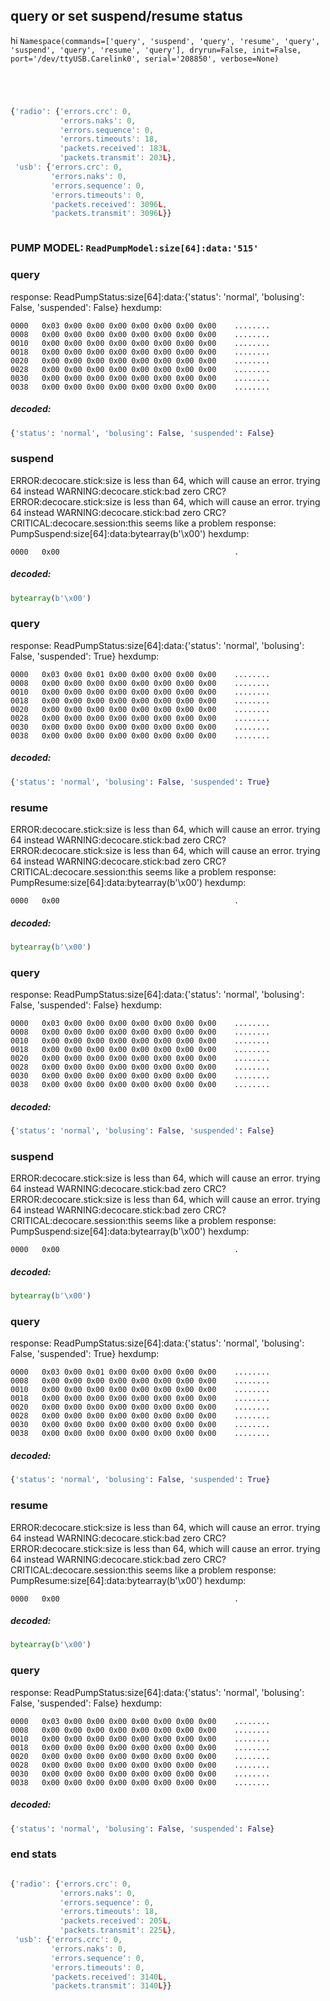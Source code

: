 ## query or set suspend/resume status
hi ` Namespace(commands=['query', 'suspend', 'query', 'resume', 'query', 'suspend', 'query', 'resume', 'query'], dryrun=False, init=False, port='/dev/ttyUSB.Carelink0', serial='208850', verbose=None) `
```
```
```
```
```
```
```
```
```javascript
{'radio': {'errors.crc': 0,
           'errors.naks': 0,
           'errors.sequence': 0,
           'errors.timeouts': 18,
           'packets.received': 183L,
           'packets.transmit': 203L},
 'usb': {'errors.crc': 0,
         'errors.naks': 0,
         'errors.sequence': 0,
         'errors.timeouts': 0,
         'packets.received': 3096L,
         'packets.transmit': 3096L}}
```
```
```
### PUMP MODEL: `ReadPumpModel:size[64]:data:'515'`
###  query
response: ReadPumpStatus:size[64]:data:{'status': 'normal', 'bolusing': False, 'suspended': False}
hexdump:
```
0000   0x03 0x00 0x00 0x00 0x00 0x00 0x00 0x00    ........
0008   0x00 0x00 0x00 0x00 0x00 0x00 0x00 0x00    ........
0010   0x00 0x00 0x00 0x00 0x00 0x00 0x00 0x00    ........
0018   0x00 0x00 0x00 0x00 0x00 0x00 0x00 0x00    ........
0020   0x00 0x00 0x00 0x00 0x00 0x00 0x00 0x00    ........
0028   0x00 0x00 0x00 0x00 0x00 0x00 0x00 0x00    ........
0030   0x00 0x00 0x00 0x00 0x00 0x00 0x00 0x00    ........
0038   0x00 0x00 0x00 0x00 0x00 0x00 0x00 0x00    ........
```
##### decoded:
```python
{'status': 'normal', 'bolusing': False, 'suspended': False} 
```
###  suspend
ERROR:decocare.stick:size is less than 64, which will cause an error. trying 64 instead
WARNING:decocare.stick:bad zero CRC?
ERROR:decocare.stick:size is less than 64, which will cause an error. trying 64 instead
WARNING:decocare.stick:bad zero CRC?
CRITICAL:decocare.session:this seems like a problem
response: PumpSuspend:size[64]:data:bytearray(b'\x00')
hexdump:
```
0000   0x00                                       .
```
##### decoded:
```python
bytearray(b'\x00') 
```
###  query
response: ReadPumpStatus:size[64]:data:{'status': 'normal', 'bolusing': False, 'suspended': True}
hexdump:
```
0000   0x03 0x00 0x01 0x00 0x00 0x00 0x00 0x00    ........
0008   0x00 0x00 0x00 0x00 0x00 0x00 0x00 0x00    ........
0010   0x00 0x00 0x00 0x00 0x00 0x00 0x00 0x00    ........
0018   0x00 0x00 0x00 0x00 0x00 0x00 0x00 0x00    ........
0020   0x00 0x00 0x00 0x00 0x00 0x00 0x00 0x00    ........
0028   0x00 0x00 0x00 0x00 0x00 0x00 0x00 0x00    ........
0030   0x00 0x00 0x00 0x00 0x00 0x00 0x00 0x00    ........
0038   0x00 0x00 0x00 0x00 0x00 0x00 0x00 0x00    ........
```
##### decoded:
```python
{'status': 'normal', 'bolusing': False, 'suspended': True} 
```
###  resume
ERROR:decocare.stick:size is less than 64, which will cause an error. trying 64 instead
WARNING:decocare.stick:bad zero CRC?
ERROR:decocare.stick:size is less than 64, which will cause an error. trying 64 instead
WARNING:decocare.stick:bad zero CRC?
CRITICAL:decocare.session:this seems like a problem
response: PumpResume:size[64]:data:bytearray(b'\x00')
hexdump:
```
0000   0x00                                       .
```
##### decoded:
```python
bytearray(b'\x00') 
```
###  query
response: ReadPumpStatus:size[64]:data:{'status': 'normal', 'bolusing': False, 'suspended': False}
hexdump:
```
0000   0x03 0x00 0x00 0x00 0x00 0x00 0x00 0x00    ........
0008   0x00 0x00 0x00 0x00 0x00 0x00 0x00 0x00    ........
0010   0x00 0x00 0x00 0x00 0x00 0x00 0x00 0x00    ........
0018   0x00 0x00 0x00 0x00 0x00 0x00 0x00 0x00    ........
0020   0x00 0x00 0x00 0x00 0x00 0x00 0x00 0x00    ........
0028   0x00 0x00 0x00 0x00 0x00 0x00 0x00 0x00    ........
0030   0x00 0x00 0x00 0x00 0x00 0x00 0x00 0x00    ........
0038   0x00 0x00 0x00 0x00 0x00 0x00 0x00 0x00    ........
```
##### decoded:
```python
{'status': 'normal', 'bolusing': False, 'suspended': False} 
```
###  suspend
ERROR:decocare.stick:size is less than 64, which will cause an error. trying 64 instead
WARNING:decocare.stick:bad zero CRC?
ERROR:decocare.stick:size is less than 64, which will cause an error. trying 64 instead
WARNING:decocare.stick:bad zero CRC?
CRITICAL:decocare.session:this seems like a problem
response: PumpSuspend:size[64]:data:bytearray(b'\x00')
hexdump:
```
0000   0x00                                       .
```
##### decoded:
```python
bytearray(b'\x00') 
```
###  query
response: ReadPumpStatus:size[64]:data:{'status': 'normal', 'bolusing': False, 'suspended': True}
hexdump:
```
0000   0x03 0x00 0x01 0x00 0x00 0x00 0x00 0x00    ........
0008   0x00 0x00 0x00 0x00 0x00 0x00 0x00 0x00    ........
0010   0x00 0x00 0x00 0x00 0x00 0x00 0x00 0x00    ........
0018   0x00 0x00 0x00 0x00 0x00 0x00 0x00 0x00    ........
0020   0x00 0x00 0x00 0x00 0x00 0x00 0x00 0x00    ........
0028   0x00 0x00 0x00 0x00 0x00 0x00 0x00 0x00    ........
0030   0x00 0x00 0x00 0x00 0x00 0x00 0x00 0x00    ........
0038   0x00 0x00 0x00 0x00 0x00 0x00 0x00 0x00    ........
```
##### decoded:
```python
{'status': 'normal', 'bolusing': False, 'suspended': True} 
```
###  resume
ERROR:decocare.stick:size is less than 64, which will cause an error. trying 64 instead
WARNING:decocare.stick:bad zero CRC?
ERROR:decocare.stick:size is less than 64, which will cause an error. trying 64 instead
WARNING:decocare.stick:bad zero CRC?
CRITICAL:decocare.session:this seems like a problem
response: PumpResume:size[64]:data:bytearray(b'\x00')
hexdump:
```
0000   0x00                                       .
```
##### decoded:
```python
bytearray(b'\x00') 
```
###  query
response: ReadPumpStatus:size[64]:data:{'status': 'normal', 'bolusing': False, 'suspended': False}
hexdump:
```
0000   0x03 0x00 0x00 0x00 0x00 0x00 0x00 0x00    ........
0008   0x00 0x00 0x00 0x00 0x00 0x00 0x00 0x00    ........
0010   0x00 0x00 0x00 0x00 0x00 0x00 0x00 0x00    ........
0018   0x00 0x00 0x00 0x00 0x00 0x00 0x00 0x00    ........
0020   0x00 0x00 0x00 0x00 0x00 0x00 0x00 0x00    ........
0028   0x00 0x00 0x00 0x00 0x00 0x00 0x00 0x00    ........
0030   0x00 0x00 0x00 0x00 0x00 0x00 0x00 0x00    ........
0038   0x00 0x00 0x00 0x00 0x00 0x00 0x00 0x00    ........
```
##### decoded:
```python
{'status': 'normal', 'bolusing': False, 'suspended': False} 
```
### end stats
```
```
```javascript
{'radio': {'errors.crc': 0,
           'errors.naks': 0,
           'errors.sequence': 0,
           'errors.timeouts': 18,
           'packets.received': 205L,
           'packets.transmit': 225L},
 'usb': {'errors.crc': 0,
         'errors.naks': 0,
         'errors.sequence': 0,
         'errors.timeouts': 0,
         'packets.received': 3140L,
         'packets.transmit': 3140L}}
```

